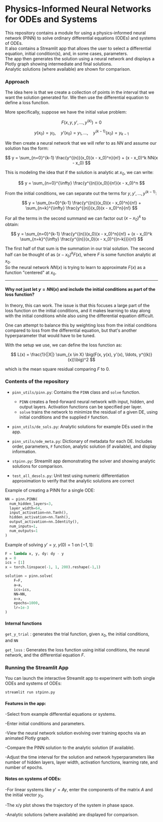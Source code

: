 # Physics-Informed Neural Networks for ODEs and Systems

This repository contains a module for using a physics-informed neural network (PINN) to solve ordinary differential equations (ODEs) and systems of ODEs.  
It also contains a Streamlit app that allows the user to select a differential equation, initial condition(s), and, in some cases, parameters.  
The app then generates the solution using a neural network and displays a Plotly graph showing intermediate and final solutions.  
Analytic solutions (where available) are shown for comparison.

### Approach

The idea here is that we create a collection of points in the interval that we want the solution generated for. We then use the differential equation to define a loss function.  

More specifically, suppose we have the initial value problem:

$$
F(x, y, y', \ldots, y^{(k)}) = 0
$$

$$
y(x_0) = y_0, \quad y'(x_0) = y_1, \ldots, \quad y^{(k-1)}(x_0) = y_{k-1}
$$

We then create a neural network that we will refer to as $NN$ and assume our solution has the form:

$$
y = \sum_{n=0}^{k-1} \frac{y^{(n)}(x_0)(x - x_0)^n}{n!} + (x - x_0)^k  NN(x - x_0)
$$

This is modeling the idea that if the solution is analytic at $x_0$, we can write:

$$
y = \sum_{n=0}^{\infty} \frac{y^{(n)}(x_0)}{n!}(x - x_0)^n
$$

From the initial conditions, we can separate out the terms for $y, y', \ldots, y^{(k-1)}$:

$$
y = \sum_{n=0}^{k-1} \frac{y^{(n)}(x_0)(x - x_0)^n}{n!} + \sum_{n=k}^{\infty} \frac{y^{(n)}(x_0)(x - x_0)^n}{n!}
$$

For all the terms in the second summand we can factor out $(x - x_0)^k$ to obtain:

$$
y = \sum_{n=0}^{k-1} \frac{y^{(n)}(x_0)(x - x_0)^n}{n!} + (x - x_0)^k \sum_{n=k}^{\infty} \frac{y^{(n)}(x_0)(x - x_0)^{(n-k)}}{n!}
$$

The first half of that sum is the summation in our trial solution. The second half can be thought of as $(x - x_0)^k  F(x)$, where $F$ is some function analytic at $x_0$.  
So the neural network $NN(x)$ is trying to learn to approximate $F(x)$ as a function "centered" at $x_0$.

---

#### Why not just let $y = NN(x)$ and include the initial conditions as part of the loss function?

In theory, this can work. The issue is that this focuses a large part of the loss function on the initial conditions, and it makes learning to stay along with the initial conditions while also using the differential equation difficult.  

One can attempt to balance this by weighting loss from the initial conditions compared to loss from the differential equation, but that's another hyperparameter that would have to be tuned.  

With the setup we use, we can define the loss function as:

$$
L(x) = \frac{1}{|X|} \sum_{x \in X} \big(F(x, y(x), y'(x), \ldots, y^{(k)}(x))\big)^2
$$

which is the mean square residual comparing $F$ to $0$.

### Contents of the repository

- `pinn_utils/pinn.py`: Contains the `PINN` class and `solve` function.
  - `PINN` creates a feed-forward neural network with input, hidden, and output layers. Activation functions can be specified per layer.
  - `solve` trains the network to minimize the residual of a given DE, using initial conditions and the supplied `F` function.

- `pinn_utils/de_sols.py`: Analytic solutions for example DEs used in the app.

- `pinn_utils/ode_meta.py`: Dictionary of metadata for each DE. Includes order, parameters, `F` function, analytic solution (if available), and display information.

- `stpinn.py`: Streamlit app demonstrating the solver and showing analytic solutions for comparison.
- `test_all_desols.py`: Unit test using numeric differentiation approximation to verify that the analytic solutions are correct

Example of creating a PINN for a single ODE:
```python
NN = pinn.PINN(
  num_hidden_layers=3,
  layer_width=64,
  input_activation=nn.Tanh(),
  hidden_activation=nn.Tanh(),
  output_activation=nn.Identity(),
  num_inputs=1,
  num_outputs=1
)
```
Example of solving $y' = y$, $y(0)=1$ on $[-1,1]$:
```python
F = lambda x, y, dy: dy - y
a = 0
ics = [1]
x = torch.linspace(-1, 1, 200).reshape(-1,1)

solution = pinn.solve(
    F=F,
    a=a,
    ics=ics,
    NN=NN,
    x=x,
    epochs=1000,
    lr=1e-3
)
```
#### Internal functions
`get_y_trial` : generates the trial function, given $x_0$, the initial conditions, and `NN`

`get_loss` : Generates the loss function using initial conditions, the neural network, and the differential equation $F$.

### Running the Streamlit App

You can launch the interactive Streamlit app to experiment with both single ODEs and systems of ODEs:

```bash
streamlit run stpinn.py
```
#### Features in the app:

-Select from example differential equations or systems.

-Enter initial conditions and parameters.

-View the neural network solution evolving over training epochs via an animated Plotly graph.

-Compare the PINN solution to the analytic solution (if available).

-Adjust the time interval for the solution and network hyperparameters like number of hidden layers, layer width, activation functions, learning rate, and number of epochs.

#### Notes on systems of ODEs:

-For linear systems like $y' = A y$, enter the components of the matrix $A$ and the initial vector $y_0$.

-The x/y plot shows the trajectory of the system in phase space.

-Analytic solutions (where available) are displayed for comparison.


